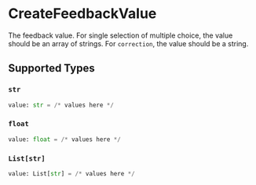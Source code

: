 # CreateFeedbackValue

The feedback value. For single selection of multiple choice, the value should be an array of strings. For `correction`, the value should be a string.


## Supported Types

### `str`

```python
value: str = /* values here */
```

### `float`

```python
value: float = /* values here */
```

### `List[str]`

```python
value: List[str] = /* values here */
```

